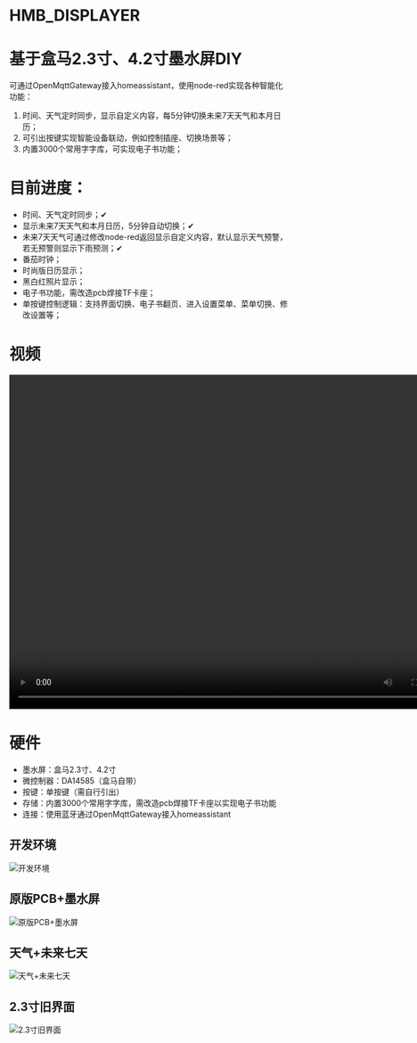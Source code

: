 # HMB_DISPLAYER
# 基于盒马2.3寸、4.2寸墨水屏DIY

可通过OpenMqttGateway接入homeassistant，使用node-red实现各种智能化功能：
1. 时间、天气定时同步，显示自定义内容，每5分钟切换未来7天天气和本月日历；
2. 可引出按键实现智能设备联动，例如控制插座、切换场景等；
3. 内置3000个常用字字库，可实现电子书功能；


# 目前进度：
* 时间、天气定时同步；✔
* 显示未来7天天气和本月日历，5分钟自动切换；✔
* 未来7天天气可通过修改node-red返回显示自定义内容，默认显示天气预警，若无预警则显示下雨预测；✔
* 番茄时钟；
* 时尚版日历显示；
* 黑白红照片显示；
* 电子书功能，需改造pcb焊接TF卡座；
* 单按键控制逻辑：支持界面切换、电子书翻页、进入设置菜单、菜单切换、修改设置等；


# 视频

<video src="./PIC/复位和天气同步.webm" autoplay="true" controls="controls" width="800" height="600">
</video>


# 硬件
- 墨水屏：盒马2.3寸、4.2寸
- 微控制器：DA14585（盒马自带）
- 按键：单按键（需自行引出）
- 存储：内置3000个常用字字库，需改造pcb焊接TF卡座以实现电子书功能
- 连接：使用蓝牙通过OpenMqttGateway接入homeassistant

## 开发环境
![开发环境](./PIC/开发环境.jpg)
## 原版PCB+墨水屏
![原版PCB+墨水屏](./PIC/原版PCB+墨水屏.jpg)
## 天气+未来七天
![天气+未来七天](./PIC/天气+未来七天.jpg)
## 2.3寸旧界面
![2.3寸旧界面](./PIC/2.3寸旧界面.jpg)



